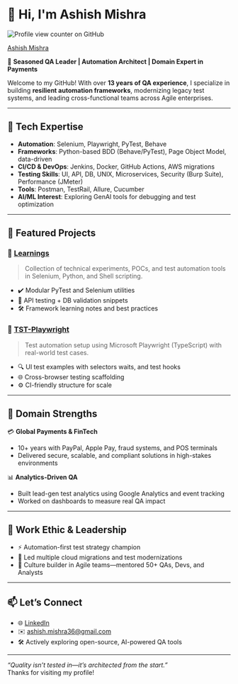 # 👋 Hi, I'm Ashish Mishra

![Profile view counter on GitHub](https://komarev.com/ghpvc/?username=ashishmishra36)

<div class="badge-base LI-profile-badge" data-locale="en_US" data-size="medium" data-theme="light" data-type="VERTICAL" data-vanity="mishra36" data-version="v1"><a class="badge-base__link LI-simple-link" href="https://www.linkedin.com/in/mishra36?trk=profile-badge">Ashish Mishra</a></div>
              

🎯 **Seasoned QA Leader | Automation Architect | Domain Expert in Payments**

Welcome to my GitHub! With over **13 years of QA experience**, I specialize in building **resilient automation frameworks**, modernizing legacy test systems, and leading cross-functional teams across Agile enterprises.

---

## 🔧 Tech Expertise

- **Automation**: Selenium, Playwright, PyTest, Behave  
- **Frameworks**: Python-based BDD (Behave/PyTest), Page Object Model, data-driven  
- **CI/CD & DevOps**: Jenkins, Docker, GitHub Actions, AWS migrations  
- **Testing Skills**: UI, API, DB, UNIX, Microservices, Security (Burp Suite), Performance (JMeter)  
- **Tools**: Postman, TestRail, Allure, Cucumber  
- **AI/ML Interest**: Exploring GenAI tools for debugging and test optimization

---

## 📂 Featured Projects

### 🔹 [Learnings](https://github.com/ashishmishra36/learnings)
> Collection of technical experiments, POCs, and test automation tools in Selenium, Python, and Shell scripting.

- ✔️ Modular PyTest and Selenium utilities
- 🧪 API testing + DB validation snippets
- 🛠️ Framework learning notes and best practices

### 🔹 [TST-Playwright](https://github.com/ashishmishra36/tst-playwright)
> Test automation setup using Microsoft Playwright (TypeScript) with real-world test cases.

- 🔍 UI test examples with selectors waits, and test hooks
- 🌐 Cross-browser testing scaffolding
- ⚙️ CI-friendly structure for scale

---

## 🧠 Domain Strengths

💳 **Global Payments & FinTech**
- 10+ years with PayPal, Apple Pay, fraud systems, and POS terminals  
- Delivered secure, scalable, and compliant solutions in high-stakes environments

📊 **Analytics-Driven QA**
- Built lead-gen test analytics using Google Analytics and event tracking  
- Worked on dashboards to measure real QA impact

---

## 💼 Work Ethic & Leadership

- ⚡ Automation-first test strategy champion  
- 🚀 Led multiple cloud migrations and test modernizations  
- 🤝 Culture builder in Agile teams—mentored 50+ QAs, Devs, and Analysts

---

## 📫 Let’s Connect

- 🌐 [LinkedIn](https://www.linkedin.com/in/ashishmishra36/)
- ✉️ ashish.mishra36@gmail.com  
- 🛠️ Actively exploring open-source, AI-powered QA tools

---

_“Quality isn’t tested in—it’s architected from the start.”_  
Thanks for visiting my profile!
